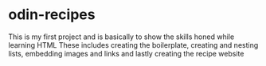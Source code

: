 # odin-recipes
This is my first project and is basically to show the skills honed while learning HTML
These includes creating the boilerplate, creating and nesting lists, embedding images and links
and lastly creating the recipe website